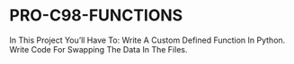 # PRO-C98-FUNCTIONS
In This Project You’ll Have To: Write A Custom Defined Function In Python. Write Code For Swapping The Data In The Files.

